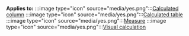 **Applies to:** :::image type="icon" source="media/yes.png":::[Calculated column](/power-bi/transform-model/desktop-calculations-options#calculated-column-dax) :::image type="icon" source="media/yes.png":::[Calculated table](/power-bi/transform-model/desktop-calculations-options#calculated-table) :::image type="icon" source="media/yes.png":::[Measure](/power-bi/transform-model/desktop-calculations-options#measures) :::image type="icon" source="media/yes.png":::[Visual calculation](/power-bi/transform-model/desktop-calculations-options#visual-calculation)